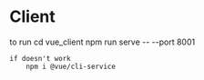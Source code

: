 Client
======

to run
    cd vue_client
    npm run serve -- --port 8001

    if doesn't work
        npm i @vue/cli-service